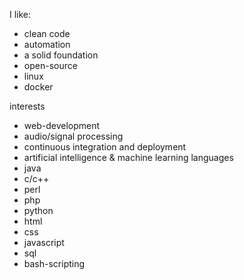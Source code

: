 I like:
- clean code
- automation
- a solid foundation
- open-source
- linux
- docker

interests
- web-development
- audio/signal processing
- continuous integration and deployment
- artificial intelligence & machine learning
languages
- java
- c/c++
- perl
- php
- python
- html
- css
- javascript
- sql
- bash-scripting
